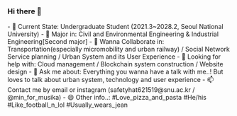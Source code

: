 ### Hi there 👋

<!--
**SafetyhatLee/SafetyhatLee** is a ✨ _special_ ✨ repository because its `README.md` (this file) appears on your GitHub profile. 

Here are some ideas to get you started:--!>

- 🔭 Current State: Undergraduate Student (2021.3~2028.2, Seoul National University)
- 🌱 Major in: Civil and Environmental Engineering & Industrial Engineering[Second major]
- 👯 Wanna Collaborate in: Transportation(especially micromobility and urban railway) / Social Network Service planning / Urban System and its User Experience
- 🤔 Looking for help with: Cloud management / Blockchain system construction / Website design
- 💬 Ask me about: Everything you wanna have a talk with me..! But loves to talk about urban system, technology and user experience
- 📫 Contact me by email or instagram (safetyhat621519@snu.ac.kr / @min_for_musika)
- 😄 Other info..: #Love_pizza_and_pasta #He/his #Like_football_n_lol #Usually_wears_jean
